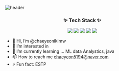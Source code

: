 ![header](https://capsule-render.vercel.app/api?type=wave&color=d6ace0&height=300&section=header&text=chaeyeon's%20GitHub&fontSize=40&textBg=true)



<h3 align="center">✨ Tech Stack ✨</h3>
<div align="center">
<img src="https://img.shields.io/badge/pycharm-000000.svg?style=for-the-badge&logo=pycharm&logoColor=white" />
<img src="https://img.shields.io/badge/HeidiSQL-88CE02.svg?style=for-the-badge&logo=HeidiSQLlogoColor=white" />
<img src="https://img.shields.io/badge/MySQL-4479A1.svg?style=for-the-badge&logo=MySQL&logoColor=white" />
<img src="https://img.shields.io/badge/Docker-2496ED.svg?style=for-the-badge&logo=Docker&logoColor=white" />
<img src="https://img.shields.io/badge/python-FFCC33.svg?style=for-the-badge&logo=python&logoColor=white" />
</div>






- 👋 Hi, I’m @chaeyeoniklmw
- 👀 I’m interested in 
- 🌱 I’m currently learning ... ML data Analystics, java
- 📫 How to reach me chaeyeon5194@naver.com
- ⚡ Fun fact: ESTP

<!---
chaeyeoniklmw/chaeyeoniklmw is a ✨ special ✨ repository because its `README.md` (this file) appears on your GitHub profile.
You can click the Preview link to take a look at your changes.
--->
